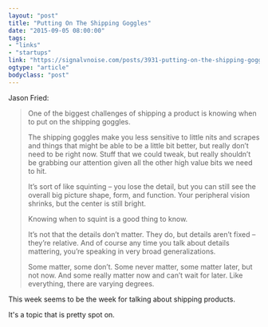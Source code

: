 ```yaml
---
layout: "post"
title: "Putting On The Shipping Goggles"
date: "2015-09-05 08:00:00"
tags: 
- "links"
- "startups"
link: "https://signalvnoise.com/posts/3931-putting-on-the-shipping-goggles"
ogtype: "article"
bodyclass: "post"
---
```


Jason Fried:

> One of the biggest challenges of shipping a product is knowing when to put on the shipping goggles.
> 
> The shipping goggles make you less sensitive to little nits and scrapes and things that might be able to be a little bit better, but really don’t need to be right now. Stuff that we could tweak, but really shouldn’t be grabbing our attention given all the other high value bits we need to hit.
> 
> It’s sort of like squinting – you lose the detail, but you can still see the overall big picture shape, form, and function. Your peripheral vision shrinks, but the center is still bright.
> 
> Knowing when to squint is a good thing to know.
> 
> It’s not that the details don’t matter. They do, but details aren’t fixed – they’re relative. And of course any time you talk about details mattering, you’re speaking in very broad generalizations. 
> 
> Some matter, some don’t. Some never matter, some matter later, but not now. And some really matter now and can’t wait for later. Like everything, there are varying degrees.

This week seems to be the week for talking about shipping products.

It's a topic that is pretty spot on.